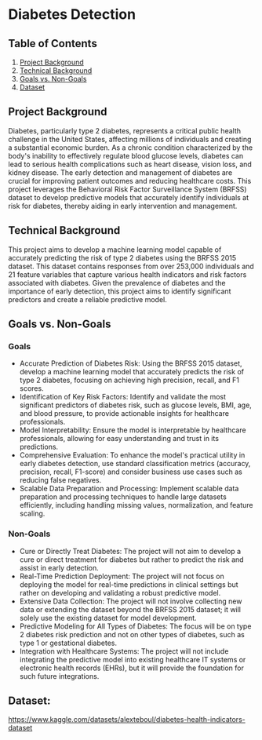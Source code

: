 # **Diabetes Detection**


## Table of Contents
1. [Project Background](#project-background)
2. [Technical Background](#technical-background)
3. [Goals vs. Non-Goals](#goals-vs-non-goals)
4. [Dataset](#dataset)

## Project Background
Diabetes, particularly type 2 diabetes, represents a critical public health challenge in the United States, affecting millions of individuals and creating a substantial economic burden. As a chronic condition characterized by the body's inability to effectively regulate blood glucose levels, diabetes can lead to serious health complications such as heart disease, vision loss, and kidney disease. The early detection and management of diabetes are crucial for improving patient outcomes and reducing healthcare costs. This project leverages the Behavioral Risk Factor Surveillance System (BRFSS) dataset to develop predictive models that accurately identify individuals at risk for diabetes, thereby aiding in early intervention and management.


## Technical Background
This project aims to develop a machine learning model capable of accurately predicting the risk of type 2 diabetes using the BRFSS 2015 dataset. This dataset contains responses from over 253,000 individuals and 21 feature variables that capture various health indicators and risk factors associated with diabetes. Given the prevalence of diabetes and the importance of early detection, this project aims to identify significant predictors and create a reliable predictive model.


## Goals vs. Non-Goals
### Goals  
- Accurate Prediction of Diabetes Risk: Using the BRFSS 2015 dataset, develop a machine learning model that accurately predicts the risk of type 2 diabetes, focusing on achieving high precision, recall, and F1 scores.  
-	Identification of Key Risk Factors: Identify and validate the most significant predictors of diabetes risk, such as glucose levels, BMI, age, and blood pressure, to provide actionable insights for healthcare professionals.  
-	Model Interpretability: Ensure the model is interpretable by healthcare professionals, allowing for easy understanding and trust in its predictions.  
-	Comprehensive Evaluation: To enhance the model's practical utility in early diabetes detection, use standard classification metrics (accuracy, precision, recall, F1-score) and consider business use cases such as reducing false negatives.
-	Scalable Data Preparation and Processing: Implement scalable data preparation and processing techniques to handle large datasets efficiently, including handling missing values, normalization, and feature scaling.  
### Non-Goals  
-	Cure or Directly Treat Diabetes: The project will not aim to develop a cure or direct treatment for diabetes but rather to predict the risk and assist in early detection.  
-	Real-Time Prediction Deployment: The project will not focus on deploying the model for real-time predictions in clinical settings but rather on developing and validating a robust predictive model.  
-	Extensive Data Collection: The project will not involve collecting new data or extending the dataset beyond the BRFSS 2015 dataset; it will solely use the existing dataset for model development.  
-	Predictive Modeling for All Types of Diabetes: The focus will be on type 2 diabetes risk prediction and not on other types of diabetes, such as type 1 or gestational diabetes.  
-	Integration with Healthcare Systems: The project will not include integrating the predictive model into existing healthcare IT systems or electronic health records (EHRs), but it will provide the foundation for such future integrations.  


## Dataset:  
https://www.kaggle.com/datasets/alexteboul/diabetes-health-indicators-dataset

